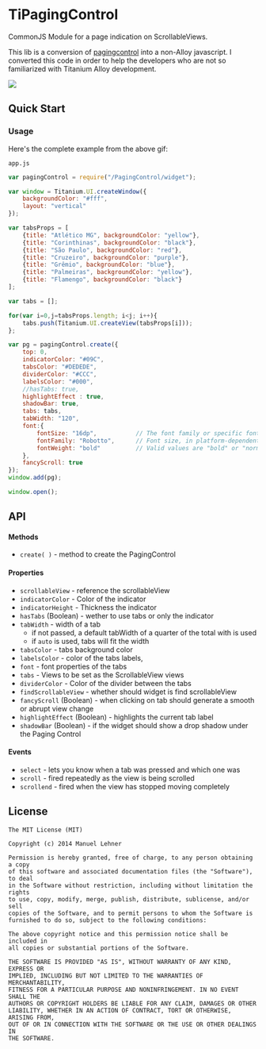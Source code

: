 # TiPagingControl

CommonJS Module for a page indication on ScrollableViews.

This lib is a conversion of [pagingcontrol](https://github.com/manumaticx/pagingcontrol) into a non-Alloy javascript. I converted this code in order to help the developers who are not so familiarized with Titanium Alloy development.

![](https://raw.githubusercontent.com/manumaticx/pagingcontrol/master/demo.gif)

## Quick Start

### Usage

Here's the complete example from the above gif:

`app.js`
```javascript
var pagingControl = require("/PagingControl/widget");

var window = Titanium.UI.createWindow({
	backgroundColor: "#fff",
    layout: "vertical"
});

var tabsProps = [
	{title: "Atlético MG", backgroundColor: "yellow"},
	{title: "Corinthinas", backgroundColor: "black"},
	{title: "São Paulo", backgroundColor: "red"}, 
	{title: "Cruzeiro", backgroundColor: "purple"}, 
	{title: "Grêmio", backgroundColor: "blue"}, 
	{title: "Palmeiras", backgroundColor: "yellow"}, 
	{title: "Flamengo", backgroundColor: "black"}
];

var tabs = [];

for(var i=0,j=tabsProps.length; i<j; i++){
	tabs.push(Titanium.UI.createView(tabsProps[i]));
};

var pg = pagingControl.create({
    top: 0,
    indicatorColor: "#09C",
    tabsColor: "#DEDEDE",
    dividerColor: "#CCC",
    labelsColor: "#000",
    //hasTabs: true,
    highlightEffect : true,
    shadowBar: true,
    tabs: tabs,
    tabWidth: "120",
    font:{
    	fontSize: "16dp",			// The font family or specific font to use.
    	fontFamily: "Robotto",		// Font size, in platform-dependent units. (pixels (px, pt, dp or dip, mm, in)
    	fontWeight: "bold" 			// Valid values are "bold" or "normal".
    },
    fancyScroll: true
});
window.add(pg);

window.open();
```

## API

#### Methods

* `create( )` - method to create the PagingControl

#### Properties

* `scrollableView` - reference the scrollableView
* `indicatorColor` - Color of the indicator
* `indicatorHeight` - Thickness the indicator
* `hasTabs` (Boolean) - wether to use tabs or only the indicator
* `tabWidth` - width of a tab
  * if not passed, a default tabWidth of a quarter of the total with is used
  * if `auto` is used, tabs will fit the width
* `tabsColor` - tabs background color
* `labelsColor` - color of the tabs labels,
* `font` - font properties of the tabs
* `tabs` - Views to be set as the ScrollableView views
* `dividerColor` - Color of the divider between the tabs
* `findScrollableView` - whether should widget is find scrollableView
* `fancyScroll` (Boolean) - when clicking on tab should generate a smooth or abrupt view change
* `highlightEffect` (Boolean) - highlights the current tab label
* `shadowBar` (Boolean) - if the widget should show a drop shadow under the Paging Control

#### Events

* `select` - lets you know when a tab was pressed and which one was
* `scroll` - fired repeatedly as the view is being scrolled
* `scrollend` - fired when the view has stopped moving completely

## License

    The MIT License (MIT)

    Copyright (c) 2014 Manuel Lehner

    Permission is hereby granted, free of charge, to any person obtaining a copy
    of this software and associated documentation files (the "Software"), to deal
    in the Software without restriction, including without limitation the rights
    to use, copy, modify, merge, publish, distribute, sublicense, and/or sell
    copies of the Software, and to permit persons to whom the Software is
    furnished to do so, subject to the following conditions:

    The above copyright notice and this permission notice shall be included in
    all copies or substantial portions of the Software.

    THE SOFTWARE IS PROVIDED "AS IS", WITHOUT WARRANTY OF ANY KIND, EXPRESS OR
    IMPLIED, INCLUDING BUT NOT LIMITED TO THE WARRANTIES OF MERCHANTABILITY,
    FITNESS FOR A PARTICULAR PURPOSE AND NONINFRINGEMENT. IN NO EVENT SHALL THE
    AUTHORS OR COPYRIGHT HOLDERS BE LIABLE FOR ANY CLAIM, DAMAGES OR OTHER
    LIABILITY, WHETHER IN AN ACTION OF CONTRACT, TORT OR OTHERWISE, ARISING FROM,
    OUT OF OR IN CONNECTION WITH THE SOFTWARE OR THE USE OR OTHER DEALINGS IN
    THE SOFTWARE.
